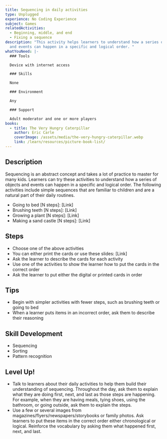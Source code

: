 ```yaml
---
title: Sequencing in daily activities
type: Unplugged
experience: No Coding Experience
subject: Games
relatedActivities:
  - Beginning, middle, and end
  - Fixing a sequence
description: "This activity helps learners to understand how a series of objects
  and events can happen in a specific and logical order. "
whatYouNeed: |-
  ### Tools

  Device with internet access

  ### Skills

  None

  ### Environment

  Any

  ### Support

  Adult moderator and one or more players
books:
  - title: The Very Hungry Caterpillar
    author: Eric Carle
    coverImage: /assets/media/the-very-hungry-caterpillar.webp
    link: /learn/resources/picture-book-list/
---
```

## Description

Sequencing is an abstract concept and takes a lot of practice to master for many kids. Learners can try these activities to understand how a series of objects and events can happen in a specific and logical order. The following activities include simple sequences that are familiar to children and are a natural part of their daily routines.

* Going to bed \[N steps]: \[Link]
* Brushing teeth \[N steps]: \[Link]
* Growing a plant \[N steps]: \[Link]
* Making a sand castle \[N steps]: \[Link]

## Steps

* Choose one of the above activities
* You can either print the cards or use these slides: \[Link]
* Ask the learner to describe the cards for each activity
* Use one of the activities to show the learner how to put the cards in the correct order
* Ask the learner to put either the digital or printed cards in order

## Tips

* Begin with simpler activities with fewer steps, such as brushing teeth or going to bed
* When a learner puts items in an incorrect order, ask them to describe their reasoning

## Skill Development

* Sequencing
* Sorting
* Pattern recognition

## Level Up!

* Talk to learners about their daily activities to help them build their understanding of sequencing. Throughout the day, ask them to explain what they are doing first, next, and last as those steps are happening. For example, when they are having meals, tying shoes, using the bathroom, or going outside, ask them to explain the steps.
* Use a few or several images from magazines/flyers/newspapers/storybooks or family photos. Ask learners to put these items in the correct order either chronological or logical. Reinforce the vocabulary by asking them what happened first, next, and last.